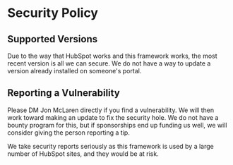 # Security Policy

## Supported Versions

Due to the way that HubSpot works and this framework works, the most recent version is all we can secure. 
We do not have a way to update a version already installed on someone's portal.

## Reporting a Vulnerability

Please DM Jon McLaren directly if you find a vulnerability. We will then work toward making an update to fix the security hole.
We do not have a bounty program for this, but if sponsorships end up funding us well, we will consider giving the person reporting a tip.

We take security reports seriously as this framework is used by a large number of HubSpot sites, and they would be at risk.
